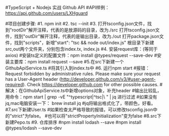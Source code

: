 #TypeScript + Nodejs 实战 Github API
#API样例：https://api.github.com/users/LXHguard

#项目创建步骤:
#1. npm init 
#2. tsc --init
#3. 打开tsconfig.json文件，找到"rootDir"解开注释，代表的是放源码的目录，改为./src
   打开tsconfig.json文件，找到"outDir"解开注释，代表的是输出目录，改为./out
   打开package.json文件，找到"scripts"，新增"start": "tsc && node out/index.js"
   根目录下新建src,out两个文件夹，分别包含index.tx, index.js
#4. 安装request库：(等同于axios)
#安装ts定义的配置文件：npm install @types/request --save-dev
#安装主要库：npm install request --save
#5.在src下新建一个 GithubApiService.ts
#将其引入到index.ts中
#6. 运行npm start
#报错：Request forbidden by administrative rules. Please make sure your request has a User-Agent header (http://developer.github.com/v3/#user-agent-required). Check https://developer.github.com for other possible causes.
#解决：在GithubApiService.ts中新增options对象，补充header
#输出比较乱，用命令：npm start | grep -vE "^typescript|^tsc|\ " | jq 进行过滤
#如果没有jq,mac电脑安装一下： brew install jq 
#jq将输出格式化了，带颜色，好看。
#7.src下新建User.ts
#如果检查太严格导致的报错，可以修改tsconfig.json中的"strict"为false。
#也可以将"strictPropertyInitialization"变为false
#8.src下新建Pepo.ts
#9. 仓库排序
#npm install lodash --save
#npm install @types/lodash --save-dev


